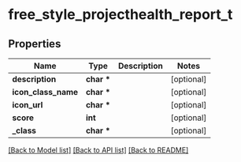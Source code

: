# free_style_projecthealth_report_t

## Properties
Name | Type | Description | Notes
------------ | ------------- | ------------- | -------------
**description** | **char \*** |  | [optional] 
**icon_class_name** | **char \*** |  | [optional] 
**icon_url** | **char \*** |  | [optional] 
**score** | **int** |  | [optional] 
**_class** | **char \*** |  | [optional] 

[[Back to Model list]](../README.md#documentation-for-models) [[Back to API list]](../README.md#documentation-for-api-endpoints) [[Back to README]](../README.md)


